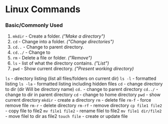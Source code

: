 # Linux Commands
### Basic/Commonly Used

1. ```mkdir``` - Create a folder. _("Make a directory")_
2. ```cd``` - Change into a folder. _("Change directories")_
3. ```cd..``` - Change to parent directory.
4. ```cd../``` - Change to 
5. ```rm``` - Delete a file or folder. _("Remove")_
6. ```ls``` - list of what the directory contains. _("List")_
7. ```pwd``` - Show current directory. _("Present working directory)_

```ls``` - directory listing (list all files/folders on current dir)
```ls -l``` - formatted listing
```ls -la``` - formatted listing including hidden files
```cd``` - change directory to dir (dir Will be directory name)
```cd.``` - change to parent directory
```cd../``` - change to dir in parent directory
```cd``` - change to home directory
```pwd``` - show current directory
```mkdir``` - create a directory
```rm``` - delete file
```rm-f``` - force remove file
```rm-r``` - delete directory
```rm-rf``` - remove directory
```cp file1 file2``` - copy file to file2
```mv file1 file2``` - rename filel to file2
```mv file1 dir/file2``` - move filel to dir as file2
```touch file``` - create or update file
